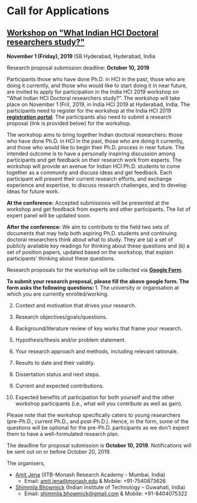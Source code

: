 # Call for Applications

## [Workshop on "What Indian HCI Doctoral researchers study?"](https://amitjenaiitbm.github.io/IndiaHCI2019/)

<strong>November 1 (Friday), 2019</strong>
ISB Hyderabad, Hyderabad, India


Research proposal submission deadline: <strong>October 10, 2019</strong>

Participants those who have done Ph.D. in HCI in the past, those who are doing it currently, and those who would like to start doing it in near future, are invited to apply for participation in the India HCI 2019 workshop on “What Indian HCI Doctoral researchers study?”. The workshop will take place on November 1 (Fri), 2019, in India HCI 2019 at Hyderabad, India. The participants need to register for the workshop at the India HCI 2019 <strong>[registration portal](https://www.indiahci.org/indiahci_2019/register/)</strong>. The participants also need to submit a research proposal (link is provided below) for the workshop.

The workshop aims to bring together Indian doctoral researchers: those who have done Ph.D. in HCI in the past, those who are doing it currently, and those who would like to begin their Ph.D. process in near future. The intended outcome is to have a personally inspiring discussion among participants and get feedback on their research work from experts. The workshop will provide an avenue for Indian HCI Ph.D. students to come together as a community and discuss ideas and get feedback. Each participant will present their current research efforts, and exchange experience and expertise, to discuss research challenges, and to develop ideas for future work.

<strong>At the conference:</strong> Accepted submissions will be presented at the workshop and get feedback from experts and other participants. The list of expert panel will be updated soon.

<strong>After the conference:</strong> We aim to contribute to the field two sets of documents that may help both aspiring Ph.D. students and continuing doctoral researchers think about what to study. They are (a) a set of publicly available key readings for thinking about these questions and (b) a set of position papers, updated based on the workshop, that explain participants’ thinking about these questions.

Research proposals for the workshop will be collected via <strong>[Google Form](https://forms.gle/orhVNL6iqUkANxeK6)</strong>.

<strong>
  To submit your research proposal, please fill the above google form. The form asks the following questions:
</strong>
1. The university or organisation at which you are currently enrolled/working.

2. Context and motivation that drives your research.

3. Research objectives/goals/questions.

4. Background/literature review of key works that frame your research.

5. Hypothesis/thesis and/or problem statement.

6. Your research approach and methods, including relevant rationale.

7. Results to date and their validity.

8. Dissertation status and next steps.

9. Current and expected contributions.

10. Expected benefits of participation for both yourself and the other workshop participants (i.e., what will you contribute as well as gain).

Please note that the workshop specifically caters to young researchers (pre-Ph.D., current Ph.D., and post-Ph.D.). Hence, in the form, some of the questions will be optional for the pre-Ph.D. participants as we don't expect them to have a well-formulated research plan.

The deadline for proposal submission is <strong>October 10, 2019</strong>. Notifications will be sent out on or before October 20, 2019.

The organisers,

- [Amit Jena](https://amitjenaiitbm.github.io/amitjena/) (IITB-Monash Research Academy - Mumbai, India)
  - Email: amit.jena@monash.edu & Mobile: +91-7540873626
- [Shimmila Bhowmick](http://embeddedinteractions.com/people.html) (Indian Institute of Technology – Guwahati, India)
  - Email: shimmila.bhowmick@gmail.com & Mobile: +91-8404075322
